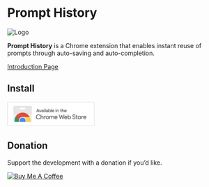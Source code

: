 # Prompt History

<img src="https://github.com/ujiro99/prompt-history/blob/main/docs/chrome%20web%20store/1400%C3%97560.png?raw=true" alt="Logo" />

**Prompt History** is a Chrome extension that enables instant reuse of prompts through auto-saving and auto-completion.

[Introduction Page](https://ujiro99.github.io/prompt-history/)


## Install
<a href="https://chromewebstore.google.com/detail/nfdmafefekbbiahffhaodbdlikficnah?utm_source=github" title="open chrome webstore">
  <img src="https://github.com/ujiro99/optimize-ab-selector/blob/master/docs/assets/chrome-webstore-small.png?raw=true" alt="chrome webstore" width="200">
</a>

## Donation

Support the development with a donation if you’d like.

<a href="https://www.buymeacoffee.com/yujiro.takeda" target="_blank"><img src="https://cdn.buymeacoffee.com/buttons/v2/default-blue.png" alt="Buy Me A Coffee" style="height: 60px !important;width: 217px !important;" ></a>
